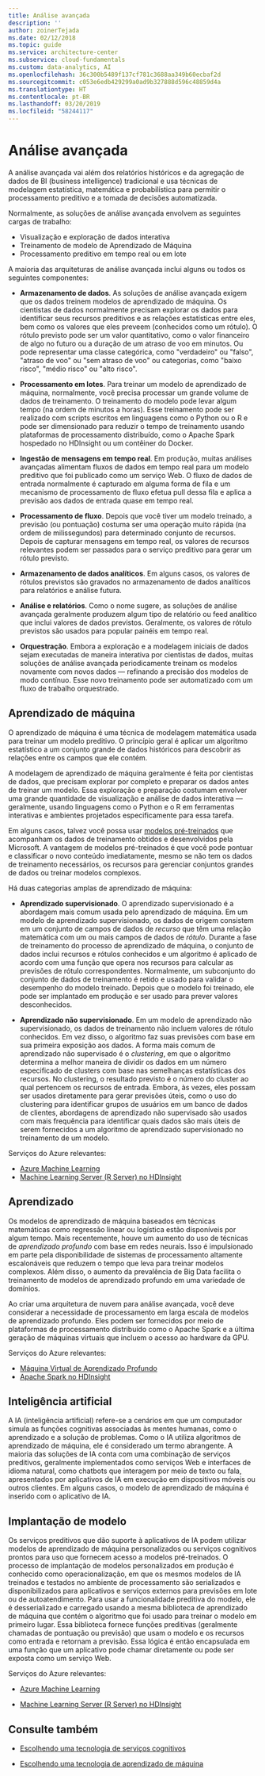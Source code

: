 ```yaml
---
title: Análise avançada
description: ''
author: zoinerTejada
ms.date: 02/12/2018
ms.topic: guide
ms.service: architecture-center
ms.subservice: cloud-fundamentals
ms.custom: data-analytics, AI
ms.openlocfilehash: 36c300b5489f137cf781c3688aa349b60ecbaf2d
ms.sourcegitcommit: c053e6edb429299a0ad9b327888d596c48859d4a
ms.translationtype: HT
ms.contentlocale: pt-BR
ms.lasthandoff: 03/20/2019
ms.locfileid: "58244117"
---
```

# <a name="advanced-analytics"></a>Análise avançada

A análise avançada vai além dos relatórios históricos e da agregação de dados de BI (business intelligence) tradicional e usa técnicas de modelagem estatística, matemática e probabilística para permitir o processamento preditivo e a tomada de decisões automatizada.

Normalmente, as soluções de análise avançada envolvem as seguintes cargas de trabalho:

- Visualização e exploração de dados interativa
- Treinamento de modelo de Aprendizado de Máquina
- Processamento preditivo em tempo real ou em lote

A maioria das arquiteturas de análise avançada inclui alguns ou todos os seguintes componentes:

- **Armazenamento de dados**. As soluções de análise avançada exigem que os dados treinem modelos de aprendizado de máquina. Os cientistas de dados normalmente precisam explorar os dados para identificar seus recursos preditivos e as relações estatísticas entre eles, bem como os valores que eles preveem (conhecidos como um rótulo). O rótulo previsto pode ser um valor quantitativo, como o valor financeiro de algo no futuro ou a duração de um atraso de voo em minutos. Ou pode representar uma classe categórica, como "verdadeiro" ou "falso", "atraso de voo" ou "sem atraso de voo" ou categorias, como "baixo risco", "médio risco" ou "alto risco".

- **Processamento em lotes**. Para treinar um modelo de aprendizado de máquina, normalmente, você precisa processar um grande volume de dados de treinamento. O treinamento do modelo pode levar algum tempo (na ordem de minutos a horas). Esse treinamento pode ser realizado com scripts escritos em linguagens como o Python ou o R e pode ser dimensionado para reduzir o tempo de treinamento usando plataformas de processamento distribuído, como o Apache Spark hospedado no HDInsight ou um contêiner do Docker.

- **Ingestão de mensagens em tempo real**. Em produção, muitas análises avançadas alimentam fluxos de dados em tempo real para um modelo preditivo que foi publicado como um serviço Web. O fluxo de dados de entrada normalmente é capturado em alguma forma de fila e um mecanismo de processamento de fluxo efetua pull dessa fila e aplica a previsão aos dados de entrada quase em tempo real.

- **Processamento de fluxo**. Depois que você tiver um modelo treinado, a previsão (ou pontuação) costuma ser uma operação muito rápida (na ordem de milissegundos) para determinado conjunto de recursos. Depois de capturar mensagens em tempo real, os valores de recursos relevantes podem ser passados para o serviço preditivo para gerar um rótulo previsto.

- **Armazenamento de dados analíticos**. Em alguns casos, os valores de rótulos previstos são gravados no armazenamento de dados analíticos para relatórios e análise futura.

- **Análise e relatórios**. Como o nome sugere, as soluções de análise avançada geralmente produzem algum tipo de relatório ou feed analítico que inclui valores de dados previstos. Geralmente, os valores de rótulo previstos são usados para popular painéis em tempo real.

- **Orquestração**. Embora a exploração e a modelagem iniciais de dados sejam executadas de maneira interativa por cientistas de dados, muitas soluções de análise avançada periodicamente treinam os modelos novamente com novos dados &mdash; refinando a precisão dos modelos de modo contínuo. Esse novo treinamento pode ser automatizado com um fluxo de trabalho orquestrado.

## <a name="machine-learning"></a>Aprendizado de máquina

O aprendizado de máquina é uma técnica de modelagem matemática usada para treinar um modelo preditivo. O princípio geral é aplicar um algoritmo estatístico a um conjunto grande de dados históricos para descobrir as relações entre os campos que ele contém.

A modelagem de aprendizado de máquina geralmente é feita por cientistas de dados, que precisam explorar por completo e preparar os dados antes de treinar um modelo. Essa exploração e preparação costumam envolver uma grande quantidade de visualização e análise de dados interativa &mdash; geralmente, usando linguagens como o Python e o R em ferramentas interativas e ambientes projetados especificamente para essa tarefa.

Em alguns casos, talvez você possa usar [modelos pré-treinados](/machine-learning-server/install/microsoftml-install-pretrained-models) que acompanham os dados de treinamento obtidos e desenvolvidos pela Microsoft. A vantagem de modelos pré-treinados é que você pode pontuar e classificar o novo conteúdo imediatamente, mesmo se não tem os dados de treinamento necessários, os recursos para gerenciar conjuntos grandes de dados ou treinar modelos complexos.

Há duas categorias amplas de aprendizado de máquina:

- **Aprendizado supervisionado**. O aprendizado supervisionado é a abordagem mais comum usada pelo aprendizado de máquina. Em um modelo de aprendizado supervisionado, os dados de origem consistem em um conjunto de campos de dados de *recurso* que têm uma relação matemática com um ou mais campos de dados de *rótulo*. Durante a fase de treinamento do processo de aprendizado de máquina, o conjunto de dados inclui recursos e rótulos conhecidos e um algoritmo é aplicado de acordo com uma função que opera nos recursos para calcular as previsões de rótulo correspondentes. Normalmente, um subconjunto do conjunto de dados de treinamento é retido e usado para validar o desempenho do modelo treinado. Depois que o modelo foi treinado, ele pode ser implantado em produção e ser usado para prever valores desconhecidos.

- **Aprendizado não supervisionado**. Em um modelo de aprendizado não supervisionado, os dados de treinamento não incluem valores de rótulo conhecidos. Em vez disso, o algoritmo faz suas previsões com base em sua primeira exposição aos dados. A forma mais comum de aprendizado não supervisado é o *clustering*, em que o algoritmo determina a melhor maneira de dividir os dados em um número especificado de clusters com base nas semelhanças estatísticas dos recursos. No clustering, o resultado previsto é o número do cluster ao qual pertencem os recursos de entrada. Embora, às vezes, eles possam ser usados diretamente para gerar previsões úteis, como o uso do clustering para identificar grupos de usuários em um banco de dados de clientes, abordagens de aprendizado não supervisado são usados com mais frequência para identificar quais dados são mais úteis de serem fornecidos a um algoritmo de aprendizado supervisionado no treinamento de um modelo.

Serviços do Azure relevantes:

- [Azure Machine Learning](/azure/machine-learning/)
- [Machine Learning Server (R Server) no HDInsight](/azure/hdinsight/r-server/r-server-overview)

## <a name="deep-learning"></a>Aprendizado

Os modelos de aprendizado de máquina baseados em técnicas matemáticas como regressão linear ou logística estão disponíveis por algum tempo. Mais recentemente, houve um aumento do uso de técnicas de *aprendizado profundo* com base em redes neurais. Isso é impulsionado em parte pela disponibilidade de sistemas de processamento altamente escalonáveis que reduzem o tempo que leva para treinar modelos complexos. Além disso, o aumento da prevalência de Big Data facilita o treinamento de modelos de aprendizado profundo em uma variedade de domínios.

Ao criar uma arquitetura de nuvem para análise avançada, você deve considerar a necessidade de processamento em larga escala de modelos de aprendizado profundo. Eles podem ser fornecidos por meio de plataformas de processamento distribuído como o Apache Spark e a última geração de máquinas virtuais que incluem o acesso ao hardware da GPU.

Serviços do Azure relevantes:

- [Máquina Virtual de Aprendizado Profundo](/azure/machine-learning/data-science-virtual-machine/deep-learning-dsvm-overview)
- [Apache Spark no HDInsight](/azure/hdinsight/spark/apache-spark-overview)

## <a name="artificial-intelligence"></a>Inteligência artificial

A IA (inteligência artificial) refere-se a cenários em que um computador simula as funções cognitivas associadas às mentes humanas, como o aprendizado e a solução de problemas. Como o IA utiliza algoritmos de aprendizado de máquina, ele é considerado um termo abrangente. A maioria das soluções de IA conta com uma combinação de serviços preditivos, geralmente implementados como serviços Web e interfaces de idioma natural, como chatbots que interagem por meio de texto ou fala, apresentados por aplicativos de IA em execução em dispositivos móveis ou outros clientes. Em alguns casos, o modelo de aprendizado de máquina é inserido com o aplicativo de IA.

## <a name="model-deployment"></a>Implantação de modelo

Os serviços preditivos que dão suporte à aplicativos de IA podem utilizar modelos de aprendizado de máquina personalizados ou serviços cognitivos prontos para uso que fornecem acesso a modelos pré-treinados. O processo de implantação de modelos personalizados em produção é conhecido como operacionalização, em que os mesmos modelos de IA treinados e testados no ambiente de processamento são serializados e disponibilizados para aplicativos e serviços externos para previsões em lote ou de autoatendimento. Para usar a funcionalidade preditiva do modelo, ele é desserializado e carregado usando a mesma biblioteca de aprendizado de máquina que contém o algoritmo que foi usado para treinar o modelo em primeiro lugar. Essa biblioteca fornece funções preditivas (geralmente chamadas de pontuação ou previsão) que usam o modelo e os recursos como entrada e retornam a previsão. Essa lógica é então encapsulada em uma função que um aplicativo pode chamar diretamente ou pode ser exposta como um serviço Web.

Serviços do Azure relevantes:

- [Azure Machine Learning](/azure/machine-learning/)

- [Machine Learning Server (R Server) no HDInsight](/azure/hdinsight/r-server/r-server-overview)

## <a name="see-also"></a>Consulte também

- [Escolhendo uma tecnologia de serviços cognitivos](../technology-choices/cognitive-services.md)

- [Escolhendo uma tecnologia de aprendizado de máquina](../technology-choices/data-science-and-machine-learning.md)
